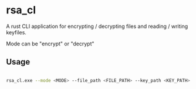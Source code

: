 # rsa_cl

A rust CLI application for encrypting / decrypting files and reading / writing keyfiles.

Mode can be "encrypt" or "decrypt"

## Usage
```bash

rsa_cl.exe --mode <MODE> --file_path <FILE_PATH> --key_path <KEY_PATH>

```

